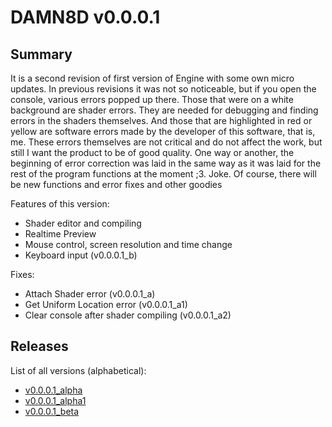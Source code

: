 # DAMN8D v0.0.0.1

## Summary

It is a second revision of first version of Engine with some own micro updates. In previous revisions it was not so noticeable, but if you open the console, various errors popped up there. Those that were on a white background are shader errors. They are needed for debugging and finding errors in the shaders themselves. And those that are highlighted in red or yellow are software errors made by the developer of this software, that is, me. These errors themselves are not critical and do not affect the work, but still I want the product to be of good quality. One way or another, the beginning of error correction was laid in the same way as it was laid for the rest of the program functions at the moment ;3. Joke. Of course, there will be new functions and error fixes and other goodies

Features of this version:

* Shader editor and compiling
* Realtime Preview
* Mouse control, screen resolution and time change
* Keyboard input (v0.0.0.1_b)

Fixes:

* Attach Shader error (v0.0.0.1_a)
* Get Uniform Location error (v0.0.0.1_a1)
* Clear console after shader compiling (v0.0.0.1_a2)

## Releases

List of all versions (alphabetical):

* [v0.0.0.1_alpha](v0.0.0.1_a/index.html)
* [v0.0.0.1_alpha1](v0.0.0.1_a1/index.html)
* [v0.0.0.1_beta](v0.0.0.1_b/index.html)
